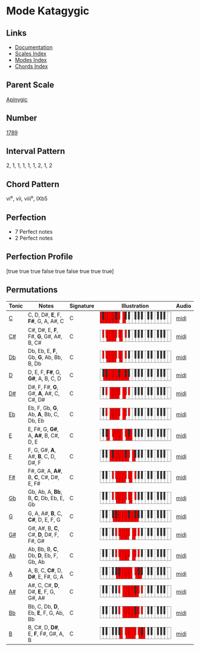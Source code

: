 # Mode Katagygic

## Links

- [Documentation](README.md)
- [Scales Index](Scales.md)
- [Modes Index](Modes.md)
- [Chords Index](Chords.md)

## Parent Scale

[Apinygic](ScaleApinygic.md)

## Number

[1789](https://ianring.com/musictheory/scales/1789)

## Interval Pattern

2, 1, 1, 1, 1, 1, 2, 1, 2

## Chord Pattern

vi⁰, vii, viii⁰, IXb5

## Perfection

- 7 Perfect notes
- 2 Perfect notes

## Perfection Profile

[true true true false true false true true true]

## Permutations

| Tonic | Notes | Signature | Illustration | Audio |
|-------|-------|-----------|--------------|-------|
| [C](ModeCNaturalKatagygic.md) | C, D, D#, **E**, F, **F#**, G, A, A#, C | C | ![CNaturalKatagygic](ModeCNaturalKatagygic.png) | [midi](https://github.com/edipermadi/music/blob/main/docs/ModeCNaturalKatagygic.mid?raw=true) |
| [C#](ModeCSharpKatagygic.md) | C#, D#, E, **F**, F#, **G**, G#, A#, B, C# | C | ![CSharpKatagygic](ModeCSharpKatagygic.png) | [midi](https://github.com/edipermadi/music/blob/main/docs/ModeCSharpKatagygic.mid?raw=true) |
| [Db](ModeDFlatKatagygic.md) | Db, Eb, E, **F**, Gb, **G**, Ab, Bb, B, Db | C | ![DFlatKatagygic](ModeDFlatKatagygic.png) | [midi](https://github.com/edipermadi/music/blob/main/docs/ModeDFlatKatagygic.mid?raw=true) |
| [D](ModeDNaturalKatagygic.md) | D, E, F, **F#**, G, **G#**, A, B, C, D | C | ![DNaturalKatagygic](ModeDNaturalKatagygic.png) | [midi](https://github.com/edipermadi/music/blob/main/docs/ModeDNaturalKatagygic.mid?raw=true) |
| [D#](ModeDSharpKatagygic.md) | D#, F, F#, **G**, G#, **A**, A#, C, C#, D# | C | ![DSharpKatagygic](ModeDSharpKatagygic.png) | [midi](https://github.com/edipermadi/music/blob/main/docs/ModeDSharpKatagygic.mid?raw=true) |
| [Eb](ModeEFlatKatagygic.md) | Eb, F, Gb, **G**, Ab, **A**, Bb, C, Db, Eb | C | ![EFlatKatagygic](ModeEFlatKatagygic.png) | [midi](https://github.com/edipermadi/music/blob/main/docs/ModeEFlatKatagygic.mid?raw=true) |
| [E](ModeENaturalKatagygic.md) | E, F#, G, **G#**, A, **A#**, B, C#, D, E | C | ![ENaturalKatagygic](ModeENaturalKatagygic.png) | [midi](https://github.com/edipermadi/music/blob/main/docs/ModeENaturalKatagygic.mid?raw=true) |
| [F](ModeFNaturalKatagygic.md) | F, G, G#, **A**, A#, **B**, C, D, D#, F | C | ![FNaturalKatagygic](ModeFNaturalKatagygic.png) | [midi](https://github.com/edipermadi/music/blob/main/docs/ModeFNaturalKatagygic.mid?raw=true) |
| [F#](ModeFSharpKatagygic.md) | F#, G#, A, **A#**, B, **C**, C#, D#, E, F# | C | ![FSharpKatagygic](ModeFSharpKatagygic.png) | [midi](https://github.com/edipermadi/music/blob/main/docs/ModeFSharpKatagygic.mid?raw=true) |
| [Gb](ModeGFlatKatagygic.md) | Gb, Ab, A, **Bb**, B, **C**, Db, Eb, E, Gb | C | ![GFlatKatagygic](ModeGFlatKatagygic.png) | [midi](https://github.com/edipermadi/music/blob/main/docs/ModeGFlatKatagygic.mid?raw=true) |
| [G](ModeGNaturalKatagygic.md) | G, A, A#, **B**, C, **C#**, D, E, F, G | C | ![GNaturalKatagygic](ModeGNaturalKatagygic.png) | [midi](https://github.com/edipermadi/music/blob/main/docs/ModeGNaturalKatagygic.mid?raw=true) |
| [G#](ModeGSharpKatagygic.md) | G#, A#, B, **C**, C#, **D**, D#, F, F#, G# | C | ![GSharpKatagygic](ModeGSharpKatagygic.png) | [midi](https://github.com/edipermadi/music/blob/main/docs/ModeGSharpKatagygic.mid?raw=true) |
| [Ab](ModeAFlatKatagygic.md) | Ab, Bb, B, **C**, Db, **D**, Eb, F, Gb, Ab | C | ![AFlatKatagygic](ModeAFlatKatagygic.png) | [midi](https://github.com/edipermadi/music/blob/main/docs/ModeAFlatKatagygic.mid?raw=true) |
| [A](ModeANaturalKatagygic.md) | A, B, C, **C#**, D, **D#**, E, F#, G, A | C | ![ANaturalKatagygic](ModeANaturalKatagygic.png) | [midi](https://github.com/edipermadi/music/blob/main/docs/ModeANaturalKatagygic.mid?raw=true) |
| [A#](ModeASharpKatagygic.md) | A#, C, C#, **D**, D#, **E**, F, G, G#, A# | C | ![ASharpKatagygic](ModeASharpKatagygic.png) | [midi](https://github.com/edipermadi/music/blob/main/docs/ModeASharpKatagygic.mid?raw=true) |
| [Bb](ModeBFlatKatagygic.md) | Bb, C, Db, **D**, Eb, **E**, F, G, Ab, Bb | C | ![BFlatKatagygic](ModeBFlatKatagygic.png) | [midi](https://github.com/edipermadi/music/blob/main/docs/ModeBFlatKatagygic.mid?raw=true) |
| [B](ModeBNaturalKatagygic.md) | B, C#, D, **D#**, E, **F**, F#, G#, A, B | C | ![BNaturalKatagygic](ModeBNaturalKatagygic.png) | [midi](https://github.com/edipermadi/music/blob/main/docs/ModeBNaturalKatagygic.mid?raw=true) |
